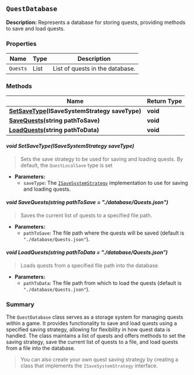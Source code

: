 ## `QuestDatabase`
**Description:** Represents a database for storing quests, providing methods to save and load quests.

### Properties

| Name      | Type                     | Description |
| --------- | ------------------------ | ----------- |
| `Quests`  | List<Quest>             | List of quests in the database. |

### Methods

| Name                                   | Return Type                     |
| -------------------------------------- | ------------------------------- |
| [**SetSaveType**](#void-setsavetypeisavesystemstrategy)**(ISaveSystemStrategy saveType)** | **void**                        |
| [**SaveQuests**](#void-savequestsstring)**(string pathToSave)** | **void**                        |
| [**LoadQuests**](#void-loadquestsstring)**(string pathToData)** | **void**                        |

#### _void SetSaveType(ISaveSystemStrategy saveType)_
> Sets the save strategy to be used for saving and loading quests. By default, the `QuestLocalSave` type is set

- **Parameters:**
  - `saveType`: The [`ISaveSystemStrategy`](#isavesystemstrategy) implementation to use for saving and loading quests.

#### _void SaveQuests(string pathToSave = "./database/Quests.json")_
> Saves the current list of quests to a specified file path.

- **Parameters:**
  - `pathToSave`: The file path where the quests will be saved (default is `"./database/Quests.json"`).

#### _void LoadQuests(string pathToData = "./database/Quests.json")_
> Loads quests from a specified file path into the database.

- **Parameters:**
  - `pathToData`: The file path from which to load the quests (default is `"./database/Quests.json"`).

### Summary

The `QuestDatabase` class serves as a storage system for managing quests within a game. It provides functionality to save and load quests using a specified saving strategy, allowing for flexibility in how quest data is handled. The class maintains a list of quests and offers methods to set the saving strategy, save the current list of quests to a file, and load quests from a file into the database.

>You can also create your own quest saving strategy by creating a class that implements the `ISaveSystemStrategy` interface.